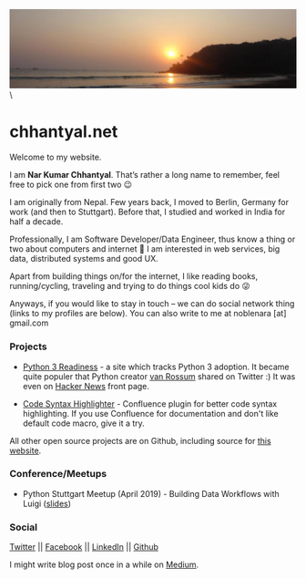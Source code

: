 ![Goa, India 2011][frontimage] \

# chhantyal.net

Welcome to my website. 

I am **Nar Kumar Chhantyal**. That’s rather a long name to remember, feel free to pick one from first two 😉

I am originally from Nepal. Few years back, I moved to Berlin, Germany for work (and then to Stuttgart). 
Before that, I studied and worked in India for half a decade.

Professionally, I am Software Developer/Data Engineer, thus know a thing or two about computers and internet 🙂
I am interested in web services, big data, distributed systems and good UX.

Apart from building things on/for the internet, I like reading books, running/cycling, traveling and trying to do things cool kids do 😜

Anyways, if you would like to stay in touch – we can do social network thing (links to my profiles are below).
You can also write to me at noblenara [at] gmail.com

### Projects

- [Python 3 Readiness] - a site which tracks Python 3 adoption. It became quite populer that Python creator [van Rossum] shared on Twitter :)
It was even on [Hacker News] front page.

- [Code Syntax Highlighter] - Confluence plugin for better code syntax highlighting.
If you use Confluence for documentation and don't like default code macro, give it a try.

All other open source projects are on Github, including source for [this website].

### Conference/Meetups

- Python Stuttgart Meetup (April 2019) - Building Data Workflows with Luigi ([slides])

### Social

[Twitter] || [Facebook] || [LinkedIn] || [Github]

I might write blog post once in a while on [Medium](https://medium.com/@chhantyal).

[Twitter]: https://twitter.com/chhantyal
[Facebook]: https://www.facebook.com/chhantyal
[LinkedIn]: https://www.linkedin.com/in/chhantyal/
[Github]: https://github.com/chhantyal/
[Python 3 Readiness]: http://py3readiness.org
[Hacker News]: https://news.ycombinator.com/item?id=15832924
[Code Syntax Highlighter]: https://marketplace.atlassian.com/apps/1219685/code-syntax-highlighter
[van Rossum]: https://twitter.com/gvanrossum/status/1012462042094002176
[frontimage]: /assets/frontpage.jpg "Goa, India 2011"
[this website]: https://github.com/chhantyal/chhantyal.github.io
[Slides]: https://speakerdeck.com/chhantyal/building-data-workflows-with-luigi-and-python

